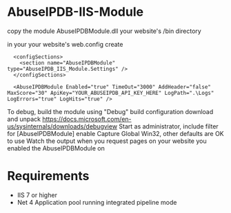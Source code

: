 # AbuseIPDB-IIS-Module

copy the module AbuseIPDBModule.dll your website's /bin directory

in your your website's web.config create

```
  <configSections>
  	<section name="AbuseIPDBModule" type="AbuseIPDB_IIS_Module.Settings" />
  </configSections>
  
  <AbuseIPDBModule Enabled="true" TimeOut="3000" AddHeader="false" MaxScore="30" ApiKey="YOUR_ABUSEIPDB_API_KEY_HERE" LogPath=".\Logs" LogErrors="true" LogHits="true" />
```
   
To debug, build the module using "Debug" build configuration
download and unpack https://docs.microsoft.com/en-us/sysinternals/downloads/debugview
Start as administrator, include filter for [AbuseIPDBModule]
enable Capture Global Win32, other defaults are OK to use
Watch the output when you request pages on your website you enabled the AbuseIPDBModule on

	
# Requirements
- IIS 7 or higher
- Net 4 Application pool running integrated pipeline mode


